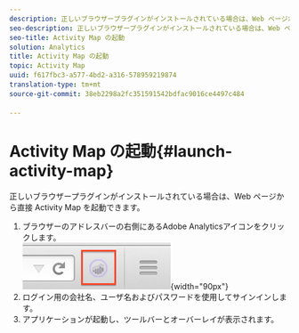 ```yaml
---
description: 正しいブラウザープラグインがインストールされている場合は、Web ページから直接 Activity Map を起動できます。
seo-description: 正しいブラウザープラグインがインストールされている場合は、Web ページから直接 Activity Map を起動できます。
seo-title: Activity Map の起動
solution: Analytics
title: Activity Map の起動
topic: Activity Map
uuid: f617fbc3-a577-4bd2-a316-578959219874
translation-type: tm+mt
source-git-commit: 38eb2298a2fc351591542bdfac9016ce4497c484

---
```



# Activity Map の起動{#launch-activity-map}

正しいブラウザープラグインがインストールされている場合は、Web ページから直接 Activity Map を起動できます。

1. ブラウザーのアドレスバーの右側にあるAdobe Analyticsアイコンをクリックします。\
   ![](assets/an_icon.png){width="90px"}
1. ログイン用の会社名、ユーザ名およびパスワードを使用してサインインします。
1. アプリケーションが起動し、ツールバーとオーバーレイが表示されます。

